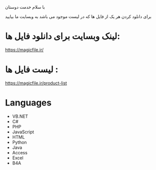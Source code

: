 با سلام خدمت دوستان

برای دانلود کردن هر یک از فایل ها که در لیست موجود می باشد به وبسایت ما بیایید
# لینک وبسایت برای دانلود فایل ها: 

https://magicfile.ir/

# لیست فایل ها :
https://magicfile.ir/product-list



# Languages
- VB.NET
- C#
- PHP
- JavaScript 
- HTML
- Python
- Java
- Access
- Excel
- B4A
  
